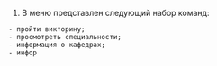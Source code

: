 1. В меню представлен следующий набор команд:
```
- пройти викторину;
- просмотреть специальности;
- информация о кафедрах;
- инфор
```
